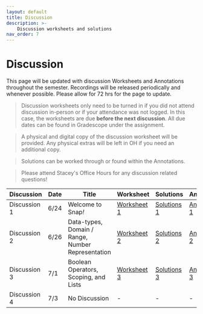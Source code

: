 ```yaml
---
layout: default
title: Discussion
description: >-
    Discussion worksheets and solutions
nav_order: 7
---
```


# Discussion

This page will be updated with discussion Worksheets and Annotations throughout the semester. Recordings will be released periodically and whenever possible. Please allow for 72 hrs for the page to update. 

> Discussion worksheets only need to be turned in if you did not attend discussion in-person or if your attendance was not logged. In this case, the worksheets are due **before the next discussion**. All due dates can be found in Gradescope under the assignment. 

> A physical and digital copy of the discussion worksheet will be provided. Any physical extras will be left in OH if you need an additional copy.

> Solutions can be worked through or found within the Annotations.

> Please attend Stacey's Office Hours for any discussion related questions!

<table>
  <thead>
    <tr>
      <th>Discussion</th>
      <th>Date</th>
      <th>Title</th>
      <th>Worksheet</th>
      <th>Solutions</th>
      <th>Annotations</th>
    </tr>
  </thead>
  <tbody>
    <tr>
      <td>Discussion 1</td>
      <td>6/24</td>
      <td>Welcome to Snap<em>!</em></td>
      <td><a href="https://drive.google.com/drive/folders/1mYfYNawnmTOK9t4kR1wzu_auZBq7AQwA?usp=sharing">Worksheet 1</a></td>
      <td><a href="#">Solutions 1</a></td>
      <td><a href="https://drive.google.com/file/d/1QB5Y4fT-N63k7wbvjssfSFw7umhC2wzw/view?usp=sharing">Annotations 1</a></td>
    </tr>
    <tr>
      <td>Discussion 2</td>
      <td>6/26</td>
      <td>Data-types, Domain / Range, Number Representation</td>
      <td><a href="https://drive.google.com/drive/u/0/folders/1iQIyscHTTV3E3iibGPUcRgktiZFGHEuK">Worksheet 2</a></td>
      <td><a href="#">Solutions 2</a></td>
      <td><a href="https://drive.google.com/drive/folders/1rPswukjK4ogcuaDqnVygOlSeS1kkz2I0">Annotations 2</a></td>
    </tr>
    <tr>
      <td>Discussion 3</td>
      <td>7/1</td>
      <td>Boolean Operators, Scoping, and Lists</td>
      <td><a href="https://drive.google.com/drive/folders/1nmOZPQixUNUloeppGi8ou3WcHzXrIvkX?usp=sharing">Worksheet 3</a></td>
      <td><a href="#">Solutions 3</a></td>
      <td><a href="#">Annotations 3</a></td>
    </tr>
    <tr>
      <td>Discussion 4</td>
      <td>7/3</td>
      <td>No Discussion</td>
      <td>-</td>
      <td>-</td>
      <td>-</td>
    </tr>
  </tbody>
</table>

<!-- This is a comment 

    
    <tr>
      <td>Discussion 5</td>
      <td>7/8</td>
      <td>Linear Recursion</td>
      <td><a href="#">Worksheet 5</a></td>
      <td>Solutions 5</a></td>
      <td><a href="#">Annotations 5</a></td>
    </tr>
    <tr>
      <td>Discussion 6</td>
      <td>7/10</td>
      <td>Fractals and Quiz 1 Review</td>
      <td><a href="#">Worksheet 6</a></td>
      <td>Solutions 6</a></td>
      <td><a href="#">Annotations 6</a></td>
    </tr>
    <tr>
      <td>Discussion 7</td>
      <td>7/15</td>
      <td>Algorithms and Algorithmic Complexity</td>
      <td><a href="#">Worksheet 7</a></td>
      <td>Solutions 7</a></td>
      <td><a href="#">Annotations 7</a></td>
    </tr>
    <tr>
      <td>Discussion 8</td>
      <td>7/17</td>
      <td>Quiz 2 Preview + Additional Practice</td>
      <td><a href="#">Worksheet 8</a></td>
      <td>Solutions 8</a></td>
      <td><a href="#">Annotations 8</a></td>
    </tr>
    <tr>
      <td>Discussion 9</td>
      <td>7/22</td>
      <td>Welcome to Python</td>
      <td><a href="#">Worksheet 9</a></td>
      <td>Solutions 9</a></td>
      <td><a href="#">Annotations 9</a></td>
    </tr>
    <tr>
      <td>Discussion 10</td>
      <td>7/24</td>
      <td>Python Data-Structures & OOP</td>
      <td><a href="#">Worksheet 10</a></td>
      <td>Solutions 10</a></td>
      <td><a href="#">Annotations 10</a></td>
    </tr>
    <tr>
      <td>Discussion 11</td>
      <td>7/29</td>
      <td>Recursion in Python</td>
      <td><a href="#">Worksheet 11</a></td>
      <td>Solutions 11</a></td>
      <td><a href="#">Annotations 11</a></td>
    </tr>
    <tr>
      <td>Discussion 12</td>
      <td>7/31</td>
      <td>Tree Recursion + Quiz 3 Preview</td>
      <td><a href="#">Worksheet 12</a></td>
      <td>Solutions 12</a></td>
      <td><a href="#">Annotations 12</a></td>
    </tr>
    <tr>
      <td>Discussion 13</td>
      <td>8/5</td>
      <td>Project 4: Presentations</td>
      <td><a href="#">Worksheet 13</a></td>
      <td>Solutions 13</a></td>
      <td><a href="#">Annotations 13</a></td>
    </tr>
    <tr>
      <td>Discussion 14</td>
      <td>8/7</td>
      <td>Wrap-Up + Ask Me Anything</td>
      <td><a href="#">Worksheet 14</a></td>
      <td>Solutions 14</a></td>
      <td><a href="#">Annotations 14</a></td>
    </tr>
  </tbody>
</table>

-->
